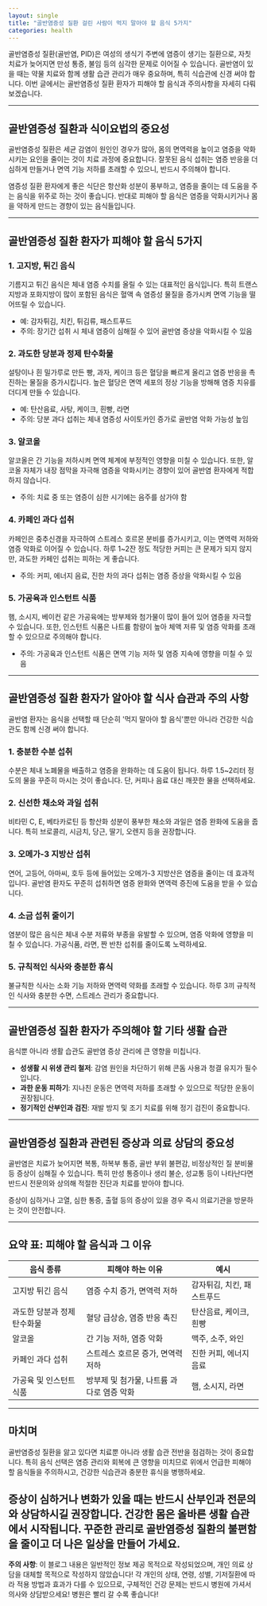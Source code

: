 ```yaml
---
layout: single
title: "골반염증성 질환 걸린 사람이 먹지 말아야 할 음식 5가지"
categories: health
---
```

골반염증성 질환(골반염, PID)은 여성의 생식기 주변에 염증이 생기는 질환으로, 자칫 치료가 늦어지면 만성 통증, 불임 등의 심각한 문제로 이어질 수 있습니다. 골반염이 있을 때는 약물 치료와 함께 생활 습관 관리가 매우 중요하며, 특히 식습관에 신경 써야 합니다. 이번 글에서는 골반염증성 질환 환자가 피해야 할 음식과 주의사항을 자세히 다뤄보겠습니다.

---

## 골반염증성 질환과 식이요법의 중요성

골반염증성 질환은 세균 감염이 원인인 경우가 많아, 몸의 면역력을 높이고 염증을 악화시키는 요인을 줄이는 것이 치료 과정에 중요합니다. 잘못된 음식 섭취는 염증 반응을 더 심하게 만들거나 면역 기능 저하를 초래할 수 있으니, 반드시 주의해야 합니다.

염증성 질환 환자에게 좋은 식단은 항산화 성분이 풍부하고, 염증을 줄이는 데 도움을 주는 음식을 위주로 하는 것이 좋습니다. 반대로 피해야 할 음식은 염증을 악화시키거나 몸을 약하게 만드는 경향이 있는 음식들입니다.

---

## 골반염증성 질환 환자가 피해야 할 음식 5가지

### 1. 고지방, 튀긴 음식

기름지고 튀긴 음식은 체내 염증 수치를 올릴 수 있는 대표적인 음식입니다. 특히 트랜스지방과 포화지방이 많이 포함된 음식은 혈액 속 염증성 물질을 증가시켜 면역 기능을 떨어뜨릴 수 있습니다.

- 예: 감자튀김, 치킨, 튀김류, 패스트푸드
- 주의: 장기간 섭취 시 체내 염증이 심해질 수 있어 골반염 증상을 악화시킬 수 있음

### 2. 과도한 당분과 정제 탄수화물

설탕이나 흰 밀가루로 만든 빵, 과자, 케이크 등은 혈당을 빠르게 올리고 염증 반응을 촉진하는 물질을 증가시킵니다. 높은 혈당은 면역 세포의 정상 기능을 방해해 염증 치유를 더디게 만들 수 있습니다.

- 예: 탄산음료, 사탕, 케이크, 흰빵, 라면
- 주의: 당분 과다 섭취는 체내 염증성 사이토카인 증가로 골반염 악화 가능성 높임

### 3. 알코올

알코올은 간 기능을 저하시켜 면역 체계에 부정적인 영향을 미칠 수 있습니다. 또한, 알코올 자체가 내장 점막을 자극해 염증을 악화시키는 경향이 있어 골반염 환자에게 적합하지 않습니다.

- 주의: 치료 중 또는 염증이 심한 시기에는 음주를 삼가야 함

### 4. 카페인 과다 섭취

카페인은 중추신경을 자극하여 스트레스 호르몬 분비를 증가시키고, 이는 면역력 저하와 염증 악화로 이어질 수 있습니다. 하루 1~2잔 정도 적당한 커피는 큰 문제가 되지 않지만, 과도한 카페인 섭취는 피하는 게 좋습니다.

- 주의: 커피, 에너지 음료, 진한 차의 과다 섭취는 염증 증상을 악화시킬 수 있음

### 5. 가공육과 인스턴트 식품

햄, 소시지, 베이컨 같은 가공육에는 방부제와 첨가물이 많이 들어 있어 염증을 자극할 수 있습니다. 또한, 인스턴트 식품은 나트륨 함량이 높아 체액 저류 및 염증 악화를 초래할 수 있으므로 주의해야 합니다.

- 주의: 가공육과 인스턴트 식품은 면역 기능 저하 및 염증 지속에 영향을 미칠 수 있음

---

## 골반염증성 질환 환자가 알아야 할 식사 습관과 주의 사항

골반염 환자는 음식을 선택할 때 단순히 '먹지 말아야 할 음식'뿐만 아니라 건강한 식습관도 함께 신경 써야 합니다.

### 1. 충분한 수분 섭취

수분은 체내 노폐물을 배출하고 염증을 완화하는 데 도움이 됩니다. 하루 1.5~2리터 정도의 물을 꾸준히 마시는 것이 좋습니다. 단, 커피나 음료 대신 깨끗한 물을 선택하세요.

### 2. 신선한 채소와 과일 섭취

비타민 C, E, 베타카로틴 등 항산화 성분이 풍부한 채소와 과일은 염증 완화에 도움을 줍니다. 특히 브로콜리, 시금치, 당근, 딸기, 오렌지 등을 권장합니다.

### 3. 오메가-3 지방산 섭취

연어, 고등어, 아마씨, 호두 등에 들어있는 오메가-3 지방산은 염증을 줄이는 데 효과적입니다. 골반염 환자도 꾸준히 섭취하면 염증 완화와 면역력 증진에 도움을 받을 수 있습니다.

### 4. 소금 섭취 줄이기

염분이 많은 음식은 체내 수분 저류와 부종을 유발할 수 있으며, 염증 악화에 영향을 미칠 수 있습니다. 가공식품, 라면, 짠 반찬 섭취를 줄이도록 노력하세요.

### 5. 규칙적인 식사와 충분한 휴식

불규칙한 식사는 소화 기능 저하와 면역력 약화를 초래할 수 있습니다. 하루 3끼 규칙적인 식사와 충분한 수면, 스트레스 관리가 중요합니다.

---

## 골반염증성 질환 환자가 주의해야 할 기타 생활 습관

음식뿐 아니라 생활 습관도 골반염 증상 관리에 큰 영향을 미칩니다.

- **성생활 시 위생 관리 철저**: 감염 원인을 차단하기 위해 콘돔 사용과 청결 유지가 필수입니다.
- **과한 운동 피하기**: 지나친 운동은 면역력 저하를 초래할 수 있으므로 적당한 운동이 권장됩니다.
- **정기적인 산부인과 검진**: 재발 방지 및 조기 치료를 위해 정기 검진이 중요합니다.

---

## 골반염증성 질환과 관련된 증상과 의료 상담의 중요성

골반염은 치료가 늦어지면 복통, 하복부 통증, 골반 부위 불편감, 비정상적인 질 분비물 등 증상이 심해질 수 있습니다. 특히 만성 통증이나 생리 불순, 성교통 등이 나타난다면 반드시 전문의와 상의해 적절한 진단과 치료를 받아야 합니다.

증상이 심하거나 고열, 심한 통증, 출혈 등의 증상이 있을 경우 즉시 의료기관을 방문하는 것이 안전합니다.

---

## 요약 표: 피해야 할 음식과 그 이유

| 음식 종류           | 피해야 하는 이유                                  | 예시                      |
|--------------------|-----------------------------------------------|-------------------------|
| 고지방 튀긴 음식     | 염증 수치 증가, 면역력 저하                       | 감자튀김, 치킨, 패스트푸드 |
| 과도한 당분과 정제 탄수화물 | 혈당 급상승, 염증 반응 촉진                         | 탄산음료, 케이크, 흰빵       |
| 알코올              | 간 기능 저하, 염증 악화                            | 맥주, 소주, 와인             |
| 카페인 과다 섭취     | 스트레스 호르몬 증가, 면역력 저하                   | 진한 커피, 에너지 음료        |
| 가공육 및 인스턴트 식품 | 방부제 및 첨가물, 나트륨 과다로 염증 악화             | 햄, 소시지, 라면             |

---

## 마치며

골반염증성 질환을 앓고 있다면 치료뿐 아니라 생활 습관 전반을 점검하는 것이 중요합니다. 특히 음식 선택은 염증 관리와 회복에 큰 영향을 미치므로 위에서 언급한 피해야 할 음식들을 주의하시고, 건강한 식습관과 충분한 휴식을 병행하세요.

증상이 심하거나 변화가 있을 때는 반드시 산부인과 전문의와 상담하시길 권장합니다. 건강한 몸은 올바른 생활 습관에서 시작됩니다. 꾸준한 관리로 골반염증성 질환의 불편함을 줄이고 더 나은 일상을 만들어 가세요.
---

**주의 사항**: 이 블로그 내용은 일반적인 정보 제공 목적으로 작성되었으며, 개인 의료 상담을 대체할 목적으로 작성하지 않았습니다! 각 개인의 상태, 연령, 성별, 기저질환에 따라 적용 방법과 효과가 다를 수 있으므로, 구체적인 건강 문제는 반드시 병원에 가셔서 의사와 상담받으세요! 병원은 빨리 갈 수록 좋습니다!
